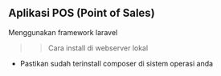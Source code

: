 
## Aplikasi POS (Point of Sales) 

Menggunakan framework laravel

>> Cara install di webserver lokal
<ul>
<li>Pastikan sudah terinstall composer di sistem operasi anda</li>
</ul>

